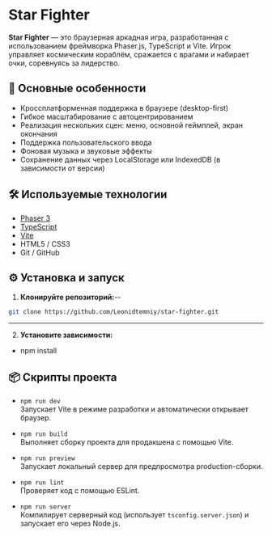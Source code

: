 # Star Fighter

**Star Fighter** — это браузерная аркадная игра, разработанная с использованием фреймворка Phaser.js,
TypeScript и Vite. Игрок управляет космическим кораблём, сражается с врагами и набирает очки, соревнуясь за лидерство.

## 🚀 Основные особенности

- Кроссплатформенная поддержка в браузере (desktop-first)
- Гибкое масштабирование с автоцентрированием
- Реализация нескольких сцен: меню, основной геймплей, экран окончания
- Поддержка пользовательского ввода
- Фоновая музыка и звуковые эффекты
- Сохранение данных через LocalStorage или IndexedDB (в зависимости от версии)

## 🛠️ Используемые технологии

- [Phaser 3](https://phaser.io/)
- [TypeScript](https://www.typescriptlang.org/)
- [Vite](https://vitejs.dev/)
- HTML5 / CSS3
- Git / GitHub

## ⚙️ Установка и запуск

1. **Клонируйте репозиторий:**--

```bash
git clone https://github.com/Leonidtemniy/star-fighter.git
```

---

2. **Установите зависимости:**

- npm install

## 📦 Скрипты проекта

- `npm run dev`  
  Запускает Vite в режиме разработки и автоматически открывает браузер.

- `npm run build`  
  Выполняет сборку проекта для продакшена с помощью Vite.

- `npm run preview`  
  Запускает локальный сервер для предпросмотра production-сборки.

- `npm run lint`  
  Проверяет код с помощью ESLint.

- `npm run server`  
   Компилирует серверный код (использует `tsconfig.server.json`) и запускает его через Node.js.
